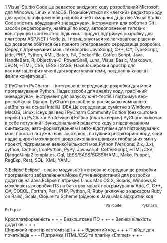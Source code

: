 1 Visual Studio Code
Це редактор вихідного коду розроблений Microsoft для Windows, Linux и macOS. Позиціонується як «легкий» редактор коду для кроссплатформенной розробки веб і хмарних додатків.Visual Studio Code містить вбудований зневаджувач, інструменти для роботи з Git і засоби рефакторингу, навігації по коду, автодоповнення типових конструкцій і контекстної підказки. Продукт підтримує розробку для платформ ASP.NET і Node.js, і позиціонується як легковагове рішення, що дозволяє обійтися без повного інтегрованого середовища розробки. Серед підтримуваних мов і технологій: JavaScript, C++, C#, TypeScript, jade, PHP, Python, XML, Batch, F#, DockerFile, Coffee Script, Java, HandleBars, R, Objective-C, PowerShell, Luna, Visual Basic, Markdown, JSON, HTML, CSS, LESS і SASS, Haxe.Є широкий простір для кастомізації:призначені для користувача теми, поєднання клавіш і файли конфігурації.


2 PyCharm
PyCharm — інтегроване середовище розробки для мови програмування Python. Надає засоби для аналізу коду, графічний зневаджувач, інструмент для запуску юніт-тестів і підтримує веб-розробку на Django. PyCharm розроблена російською компанією JetBrains на основі IntelliJ IDEA.Це середовище сумістне з Windows, MacOS, Linux. Існує дві весії PyCharm Community Edition (безкоштовна версія) та PyCharm Professional Edition (платна версія).PyCharm включає в себе потужний і функціональний редактор коду з підсвічуванням синтаксису, авто-форматуванням і авто-відступами для підтримуваних мов, проста і потужна навігація в коді, потужний рефакторинг коду, який надає широкі можливості щодо виконання швидких глобальних змін у проекті, підтримання великої кількості мов:Python (Versions: 2.x, 3.x), Jython, Cython, IronPython, PyPy, Javascript, CoffeeScript, HTML/CSS, Django/Jinja2 templates, Gql, LESS/SASS/SCSS/HAML, Mako, Puppet, RegExp, Rest, SQL, XML, YAML


3.Eclipse
Eclipse - вільне модульне інтегроване середовище розробки програмного забезпечення.Може бути використаний для розробки додатків на Java.Eclipse підтримує Linux Mac OS X, Solaris, Windows.Є можливість розробки ПЗ на багатьох мовах програмування:Ada, C, C++, C#, COBOL, Fortran, Perl, PHP, Python, R, Ruby (включно з каркасом Ruby on Rails), Scala, Clojure та Scheme (рідною є Java).Має відкритий код




                                                 VS Code         PyCharm           Eclipse
Кросплатформеність                                  +                +                 +
Безкоштовне ПО                                      +                +-                +
Велика кількість додатків                           +                +                 +  
Ширикоий простір кастомізації                       +                +                 +
Відкритий код                                       +                +                 +
Підійде для початківців                             +                -                 -
Підтримка HTML/CSS та плагіну «Emmet»               +                +                 -
